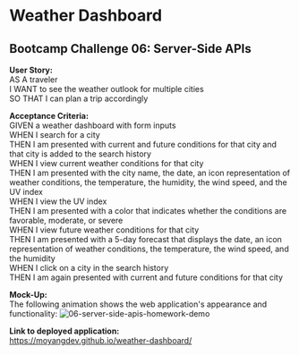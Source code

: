 # Weather Dashboard
## Bootcamp Challenge 06: Server-Side APIs

<b>User Story:</b><br />
AS A traveler<br />
I WANT to see the weather outlook for multiple cities<br />
SO THAT I can plan a trip accordingly<br />

<b>Acceptance Criteria:</b><br />
GIVEN a weather dashboard with form inputs<br />
WHEN I search for a city<br />
THEN I am presented with current and future conditions for that city and that city is added to the search history<br />
WHEN I view current weather conditions for that city<br />
THEN I am presented with the city name, the date, an icon representation of weather conditions, the temperature, the humidity, the wind speed, and the UV index<br />
WHEN I view the UV index<br />
THEN I am presented with a color that indicates whether the conditions are favorable, moderate, or severe<br />
WHEN I view future weather conditions for that city<br />
THEN I am presented with a 5-day forecast that displays the date, an icon representation of weather conditions, the temperature, the wind speed, and the humidity<br />
WHEN I click on a city in the search history<br />
THEN I am again presented with current and future conditions for that city<br />

<b>Mock-Up:</b><br />
The following animation shows the web application's appearance and functionality:
![06-server-side-apis-homework-demo](https://user-images.githubusercontent.com/98504854/158084878-8a1e4d79-10c6-48cf-b9ef-8505b0d83c43.png)

<b>Link to deployed application:</b><br />
https://moyangdev.github.io/weather-dashboard/
